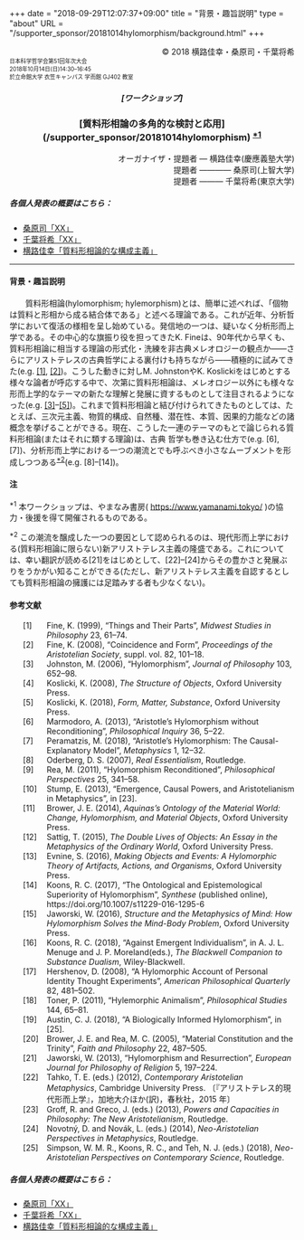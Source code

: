 +++
date = "2018-09-29T12:07:37+09:00"
title = "背景・趣旨説明"
type = "about"
URL = "/supporter_sponsor/20181014hylomorphism/background.html"
+++

<div style="text-align: right;">
&copy; 2018 横路佳幸・桑原司・千葉将希
</div>
<div style="font-size: 70%;">
日本科学哲学会第51回年次大会<br>
2018年10月14日(日)14:30–16:45<br>
於立命館大学 衣笠キャンパス 学而館 GJ402 教室
</div>

<H5 style="text-align: center;">
[ワークショップ]
</H5>
<H3 style="text-align: center;">
[質料形相論の多角的な検討と応用](/supporter_sponsor/20181014hylomorphism) <sup><a href="#note1" title="本ワークショップは、やまなみ書房( https://www.yamanami.tokyo/ )の協力・後援を得て開催されるものである。">*1</a></sup>
</H3>
<div style="text-align: right;">
オーガナイザ・提題者 — 横路佳幸(慶應義塾大学)<br>
提題者 ———— 桑原司(上智大学)<br>
提題者 ——— 千葉将希(東京大学)<br>
</div>

##### 各個人発表の概要はこちら：
* [桑原司「XX」](/supporter_sponsor/20181014hylomorphism/kuwahara.html)
* [千葉将希「XX」](/supporter_sponsor/20181014hylomorphism/chiba.html)
* [横路佳幸「質料形相論的な構成主義」](/supporter_sponsor/20181014hylomorphism/yokoro.html)

----

#### 背景・趣旨説明

&emsp;&emsp;質料形相論(hylomorphism; hylemorphism)とは、簡単に述べれば、「個物は質料と形相から成る結合体である」と述べる理論である。これが近年、分析哲学において復活の様相を呈し始めている。発信地の一つは、疑いなく分析形而上学である。その中心的な旗振り役を担ってきたK. Fineは、90年代から早くも、質料形相論に相当する理論の形式化・洗練を非古典メレオロジーの観点か――さらにアリストテレスの古典哲学による裏付けも持ちながら——積極的に試みてきた(e.g. <a href="#bib1" title="Fine, K. (1999), “Things and Their Parts”, Midwest Studies in Philosophy 23, 61–74.">[1]</a>, <a href="#bib2" title="Fine, K. (2008), “Coincidence and Form”, Proceedings of the Aristotelian Society, suppl. vol. 82, 101–18.">[2]</a>)。こうした動きに対しM. JohnstonやK. Koslickiをはじめとする様々な論者が呼応する中で、次第に質料形相論は、メレオロジー以外にも様々な形而上学的なテーマの新たな理解と発展に資するものとして注目されるようになった(e.g. <a href="#bib3" title="Johnston, M. (2006), “Hylomorphism”, Journal of Philosophy 103, 652–98.">[3]</a>–<a href="#bib5" title="Koslicki, K. (2018), Form, Matter, Substance, Oxford University Press.">[5]</a>)。これまで質料形相論と結び付けられてきたものとしては、たとえば、三次元主義、物質的構成、自然種、潜在性、本質、因果的力能などの諸概念を挙げることができる。現在、こうした一連のテーマのもとで論じられる質料形相論(またはそれに類する理論)は、古典 哲学も巻き込む仕方で(e.g. [6], [7])、分析形而上学における一つの潮流とでも呼ぶべき小さなムーブメントを形成しつつある<sup><a href="#note2" title="この潮流を醸成した一つの要因として認められるのは、現代形而上学における(質料形相論に限らない)新アリストテレス主義の隆盛である。これについては、幸い翻訳が読める[21]をはじめとして、[22]–[24]からその豊かさと発展ぶりをうかがい知ることができる(ただし、新アリストテレス主義を自認するとしても質料形相論の擁護には足踏みする者も少なくない)。">*2</a></sup>(e.g. [8]–[14])。

#### 注

<sup id="note1">*1</sup> 本ワークショップは、やまなみ書房( https://www.yamanami.tokyo/ )の協力・後援を得て開催されるものである。

<sup id="note2">*2</sup> この潮流を醸成した一つの要因として認められるのは、現代形而上学における(質料形相論に限らない)新アリストテレス主義の隆盛である。これについては、幸い翻訳が読める[21]をはじめとして、[22]–[24]からその豊かさと発展ぶりをうかがい知ることができる(ただし、新アリストテレス主義を自認するとしても質料形相論の擁護には足踏みする者も少なくない)。


#### 参考文献

<style type="text/css">
<!--
ol.list_squarebrackets {
  list-style-type: none;
  margin-left: 3em;
}

ol.list_squarebrackets li {
  counter-increment: cnt;
}

ol.list_squarebrackets li:before {
  content: "[" counter(cnt) "] ";
  display:inline-block;
  margin-left:-3em;
  width: 3em;
}
-->
</style>

<ol class="list_squarebrackets">
<li id="bib1">Fine, K. (1999), “Things and Their Parts”, <i>Midwest Studies in Philosophy</i> 23, 61–74.</li>
<li id="bib2">Fine, K. (2008), “Coincidence and Form”, <i>Proceedings of the Aristotelian Society</i>, suppl. vol. 82, 101–18.</li>
<li id="bib3">Johnston, M. (2006), “Hylomorphism”, <i>Journal of Philosophy</i> 103, 652–98.</li>
<li id="bib4">Koslicki, K. (2008), <i>The Structure of Objects</i>, Oxford University Press.</li>
<li id="bib5">Koslicki, K. (2018), <i>Form, Matter, Substance</i>, Oxford University Press.</li>
<li id="bib6">Marmodoro, A. (2013), “Aristotle’s Hylomorphism without Reconditioning”, <i>Philosophical Inquiry</i> 36, 5–22.</li>
<li id="bib7">Peramatzis, M. (2018), “Aristotle’s Hylomorphism: The Causal-Explanatory Model”, <i>Metaphysics</i> 1, 12–32.</li>
<li id="bib8">Oderberg, D. S. (2007), <i>Real Essentialism</i>, Routledge.</li>
<li id="bib9">Rea, M. (2011), “Hylomorphism Reconditioned”, <i>Philosophical Perspectives</i> 25, 341–58.</li>
<li id="bib10">Stump, E. (2013), “Emergence, Causal Powers, and Aristotelianism in Metaphysics”, in [23].</li>
<li id="bib11">Brower, J. E. (2014), <i>Aquinas’s Ontology of the Material World: Change, Hylomorphism, and Material Objects</i>, Oxford University Press.</li>
<li id="bib12">Sattig, T. (2015), <i>The Double Lives of Objects: An Essay in the Metaphysics of the Ordinary World</i>, Oxford University Press.</li>
<li id="bib13">Evnine, S. (2016), <i>Making Objects and Events: A Hylomorphic Theory of Artifacts, Actions, and Organisms</i>, Oxford University Press.</li>
<li id="bib14">Koons, R. C. (2017), “The Ontological and Epistemological Superiority of Hylomorphism”, <i>Synthese</i> (published online), https://doi.org/10.1007/s11229-016-1295-6</li>
<li id="bib15">Jaworski, W. (2016), <i>Structure and the Metaphysics of Mind: How Hylomorphism Solves the Mind-Body Problem</i>, Oxford University Press.</li>
<li id="bib16">Koons, R. C. (2018), “Against Emergent Individualism”, in A. J. L. Menuge and J. P. Moreland(eds.), <i>The Blackwell Companion to Substance Dualism</i>, Wiley-Blackwell.</li>
<li id="bib17">Hershenov, D. (2008), “A Hylomorphic Account of Personal Identity Thought Experiments”, <i>American Philosophical Quarterly</i> 82, 481–502.</li>
<li id="bib18">Toner, P. (2011), “Hylemorphic Animalism”, <i>Philosophical Studies</i> 144, 65–81.</li>
<li id="bib19">Austin, C. J. (2018), “A Biologically Informed Hylomorphism”, in [25].</li>
<li id="bib20">Brower, J. E. and Rea, M. C. (2005), “Material Constitution and the Trinity”, <i>Faith and Philosophy</i> 22, 487–505.</li>
<li id="bib21">Jaworski, W. (2013), “Hylomorphism and Resurrection”, <i>European Journal for Philosophy of Religion</i> 5, 197–224.</li>
<li id="bib22">Tahko, T. E. (eds.) (2012), <i>Contemporary Aristotelian Metaphysics</i>, Cambridge University Press. 〔『アリストテレス的現代形而上学』，加地大介ほか(訳)，春秋社，2015 年〕</li>
<li id="bib23">Groff, R. and Greco, J. (eds.) (2013), <i>Powers and Capacities in Philosophy: The New Aristotelianism</i>, Routledge.</li>
<li id="bib24">Novotný, D. and Novák, L. (eds.) (2014), <i>Neo-Aristotelian Perspectives in Metaphysics</i>, Routledge.</li>
<li id="bib25">Simpson, W. M. R., Koons, R. C., and Teh, N. J. (eds.) (2018), <i>Neo-Aristotelian Perspectives on Contemporary Science</i>, Routledge.</li>
</ol>

##### 各個人発表の概要はこちら：
* [桑原司「XX」](/supporter_sponsor/20181014hylomorphism/kuwahara.html)
* [千葉将希「XX」](/supporter_sponsor/20181014hylomorphism/chiba.html)
* [横路佳幸「質料形相論的な構成主義」](/supporter_sponsor/20181014hylomorphism/yokoro.html)

<script type="application/ld+json">
{
	"@context": "http://schema.org",
	"@type": "Event",
	"name" : "ワークショップ「質料形相論の多角的な検討と応用」",
	"description": "やまなみ書房はワークショップ「質料形相論の多角的な検討と応用」（日本科学哲学会第51回大会）を協力・後援しています。",
	"location": {
		"@type": "Place",
		"address": {
			"@type": "PostalAddress",
			"addressLocality": "Kyoto, Japan",
			"postalCode": "603-8577",
			"streetAddress": "Ritsumeikan University Gakujikan-hall Room GJ402, 56-1 Toji-in Kitamachi, Kita-ku, Kyoto",
			"addressCountry" : "JP"
		},
		"name": "立命館大学 衣笠キャンパス 学而館 4階 GJ402教室"
	},
	"organizer": {
		"@type": "Person",
		"name": "横路佳幸",
		"affiliation": {
			"@type" : "Organization",
			"name" : "慶應義塾大学"
		}
	},
	"performer": [
		{
			"@type": "Person",
			"name": "横路佳幸",
			"affiliation": {
				"@type" : "Organization",
				"name" : "慶應義塾大学"
			}
		},
		{
			"@type": "Person",
			"name": "桑原司",
			"affiliation": {
				"@type" : "Organization",
				"name" : "上智大学"
			}
		},
		{
			"@type": "Person",
			"name": "千葉将希",
			"affiliation": {
				"@type" : "Organization",
				"name" : "東京大学"
			}
		}
	],
	"startDate": "2018-10-14T14:30:00+09:00",
	"endDate": "2018-10-14T16:45:00+09:00",
	"sponsor" : {
		"@type" : "Organization",
		"name" : ["やまなみ書房", "Yamanami Books"]
	},
	"offers": {
		"@type": "Offer",
		"price": "1000",
		"priceCurrency": "JPY",
		"availability": "http://schema.org/InStock",
		"url": "http://pssj.info/program/program.html",
		"validFrom": "2018-10-12T18:30:00+09:00"
	},
	"image": "https://www.yamanami.tokyo/images/misc/20181014hylomorphism_ol.png",
	"url": "https://www.yamanami.tokyo/supporter_sponsor/20181014hylomorphism/"
}
</script>
